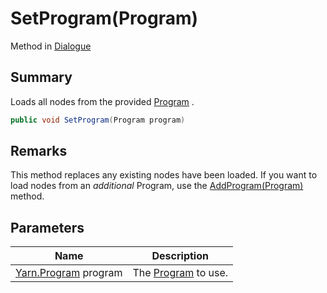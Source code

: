 # SetProgram(Program)

Method in [Dialogue](yarn.dialogue.md)

## Summary

Loads all nodes from the provided [Program](yarn.program.md) .

```csharp
public void SetProgram(Program program)
```

## Remarks

This method replaces any existing nodes have been loaded. If you want to load nodes from an _additional_ Program, use the [AddProgram(Program)](yarn.dialogue.addprogram.md) method.

## Parameters

| Name                                    | Description                            |
| --------------------------------------- | -------------------------------------- |
| [Yarn.Program](yarn.program.md) program | The [Program](yarn.program.md) to use. |
